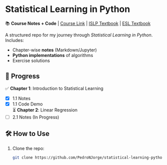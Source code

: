 # Statistical Learning in Python  

📚 **Course Notes + Code** | [Course Link](https://www.edx.org/learn/python/stanford-university-statistical-learning-with-python) | [ISLP Textbook](https://www.statlearning.com/) | [ESL Textbook](https://hastie.su.domains/ElemStatLearn/)

A structured repo for my journey through *Statistical Learning in Python*. Includes:  
- Chapter-wise **notes** (Markdown/Jupyter)  
- **Python implementations** of algorithms  
- Exercise solutions  

## 📌 Progress  
✅ **Chapter 1**: Introduction to Statistical Learning  
- [x] 1.1 Notes  
- [x] 1.1 Code Demo  
⏳ **Chapter 2**: Linear Regression  
- [ ] 2.1 Notes (In Progress)  

## 🛠 How to Use  
1. Clone the repo:  
   ```bash  
   git clone https://github.com/PedroNJorge/statistical-learning-python
   ```
